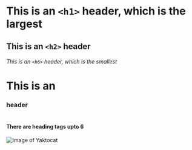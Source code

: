 # This is an `<h1>` header, which is the largest
## This is an `<h2>` header
###### This is an `<h6>` header, which is the smallest
# This is an <h3> header
# <h4> There are heading tags upto 6
![Image of Yaktocat](https://octodex.github.com/images/yaktocat.png)
